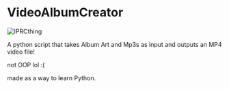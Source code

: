 # VideoAlbumCreator


![IPRCthing](https://user-images.githubusercontent.com/4698700/143663125-0eae4e8a-ca66-4632-b873-1f73ed414fac.PNG)

A python script that takes Album Art and Mp3s as input and outputs an MP4 video file!

not OOP lol :(

made as a way to learn Python.

